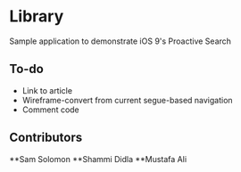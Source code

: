 # Library

Sample application to demonstrate iOS 9's Proactive Search

## To-do

* Link to article
* Wireframe-convert from current segue-based navigation
* Comment code

## Contributors

**Sam Solomon
**Shammi Didla
**Mustafa Ali